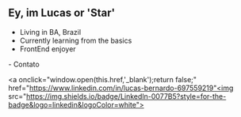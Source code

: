 ## Ey, im Lucas or 'Star'

-  Living in BA, Brazil 
-  Currently learning from the basics
-  FrontEnd enjoyer
<div  class="contato"> 
  - Contato <br>
  
  <a onclick="window.open(this.href,'_blank');return false;" href="https://www.linkedin.com/in/lucas-bernardo-697559219"<img src="https://img.shields.io/badge/LinkedIn-0077B5?style=for-the-badge&logo=linkedin&logoColor=white"></a>
  
<a onclick="window.open(this.href,'_blank');return false;" href="https://www.instagram.com/star.ch1/"><img src="https://img.shields.io/badge/-Instagram-%23E4405F?style=for-the-badge&logo=instagram&logoColor=white" alt="">
 

</div> 

